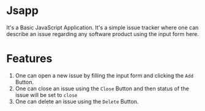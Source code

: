 # Jsapp
It's a Basic JavaScript Application. 
It's a simple issue tracker where one can describe an issue regarding any software product 
using the input form here.
# Features
1. One can open a new issue by filling the input form and clicking the `Add` Button.
2. One can close an issue using the `Close` Button and then status of the issue will be set to `close`
3. One can delete an issue using the `Delete` Button.
